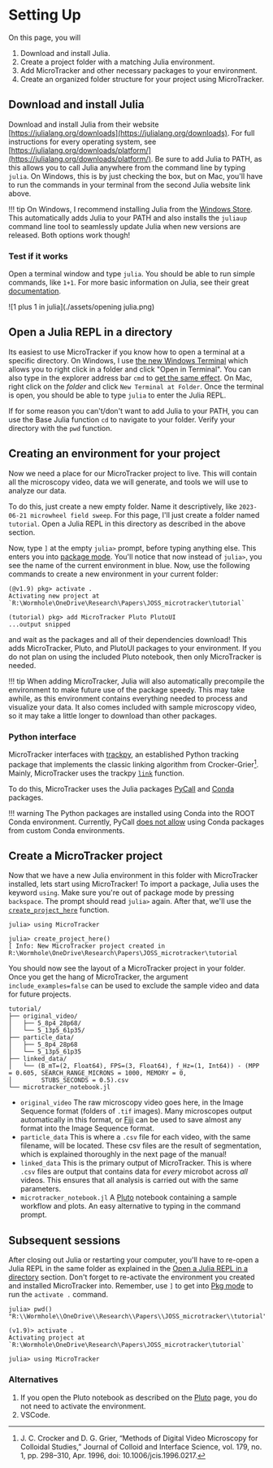 # Setting Up
On this page, you will
1. Download and install Julia.
2. Create a project folder with a matching Julia environment.
3. Add MicroTracker and other necessary packages to your environment.
4. Create an organized folder structure for your project using MicroTracker.

## Download and install Julia
Download and install Julia from their website [https://julialang.org/downloads](https://julialang.org/downloads). For full instructions for every operating system, see [https://julialang.org/downloads/platform/](https://julialang.org/downloads/platform/). Be sure to add Julia to PATH, as this allows you to call Julia anywhere from the command line by typing `julia`. On Windows, this is by just checking the box, but on Mac, you'll have to run the commands in your terminal from the second Julia website link above.

!!! tip
    On Windows, I recommend installing Julia from the [Windows Store](https://apps.microsoft.com/store/detail/julia/9NJNWW8PVKMN?hl=en-us&gl=us). This automatically adds Julia to your PATH and also installs the `juliaup` command line tool to seamlessly update Julia when new versions are released. Both options work though!

### Test if it works
Open a terminal window and type `julia`. You should be able to run simple commands, like `1+1`. For more basic information on Julia, see their great [documentation](https://docs.julialang.org/en/v1/manual/getting-started/).

![1 plus 1 in julia](./assets/opening julia.png)

## Open a Julia REPL in a directory
Its easiest to use MicroTracker if you know how to open a terminal at a specific directory. On Windows, I use [the new Windows Terminal](https://apps.microsoft.com/store/detail/windows-terminal/9N0DX20HK701?hl=en-us&gl=us&rtc=1) which allows you to right click in a folder and click "Open in Terminal". You can also type in the explorer address bar `cmd` to [get the same effect](https://www.youtube.com/watch?v=JLqIkPfU_0U). On Mac, right click on the *folder* and click `New Terminal at Folder`. Once the terminal is open, you should be able to type `julia` to enter the Julia REPL.

If for some reason you can't/don't want to add Julia to your PATH, you can use the Base Julia function `cd` to navigate to your folder. Verify your directory with the `pwd` function.

## Creating an environment for your project
Now we need a place for our MicroTracker project to live. This will contain all the microscopy video, data we will generate, and tools we will use to analyze our data.

To do this, just create a new empty folder. Name it descriptively, like `2023-06-21 microwheel field sweep`. For this page, I'll just create a folder named `tutorial`. Open a Julia REPL in this directory as described in the above section.

Now, type `]` at the empty `julia>` prompt, before typing anything else. This enters you into [package mode](https://docs.julialang.org/en/v1/stdlib/Pkg/). You'll notice that now instead of `julia>`, you see the name of the current environment in blue. Now, use the following commands to create a new environment in your current folder:

```julia-repl
(@v1.9) pkg> activate .
Activating new project at `R:\Wormhole\OneDrive\Research\Papers\JOSS_microtracker\tutorial`

(tutorial) pkg> add MicroTracker Pluto PlutoUI
...output snipped
```

and wait as the packages and all of their dependencies download! This adds MicroTracker, Pluto, and PlutoUI packages to your environment. If you do not plan on using the included Pluto notebook, then only MicroTracker is needed.

!!! tip 
    When adding MicroTracker, Julia will also automatically precompile the environment to make future use of the package speedy. This may take awhile, as this environment contains everything needed to process and visualize your data. It also comes included with sample microscopy video, so it may take a little longer to download than other packages.

### Python interface
MicroTracker interfaces with [trackpy](http://soft-matter.github.io/trackpy/v0.6.1/), an established Python tracking package that implements the classic linking algorithm from Crocker-Grier[^1]. Mainly, MicroTracker uses the trackpy [`link`](http://soft-matter.github.io/trackpy/dev/generated/trackpy.link.html) function.

To do this, MicroTracker uses the Julia packages [PyCall](https://github.com/JuliaPy/PyCall.jl#quick-start) and [Conda](https://github.com/JuliaPy/Conda.jl/tree/master) packages. 

!!! warning 
    The Python packages are installed using Conda into the ROOT Conda environment. Currently, PyCall [does not allow](https://github.com/JuliaPy/Conda.jl/blob/master/README.md#conda-environments) using Conda packages from custom Conda environments.

## Create a MicroTracker project
Now that we have a new Julia environment in this folder with MicroTracker installed, lets start using MicroTracker! To import a package, Julia uses the keyword `using`. Make sure you're out of package mode by pressing `backspace`. The prompt should read `julia>` again. After that, we'll use the [`create_project_here`](@ref) function.

```julia-repl
julia> using MicroTracker

julia> create_project_here()
[ Info: New MicroTracker project created in R:\Wormhole\OneDrive\Research\Papers\JOSS_microtracker\tutorial

```

You should now see the layout of a MicroTracker project in your folder. Once you get the hang of MicroTracker, the argument `include_examples=false` can be used to exclude the sample video and data for future projects.

```
tutorial/
├── original_video/
│   ├── 5_8p4_28p68/
│   └── 5_13p5_61p35/
├── particle_data/
│   ├── 5_8p4_28p68
│   └── 5_13p5_61p35
├── linked_data/
│   └── (B_mT=(2, Float64), FPS=(3, Float64), f_Hz=(1, Int64)) - (MPP = 0.605, SEARCH_RANGE_MICRONS = 1000, MEMORY = 0,   
│        STUBS_SECONDS = 0.5).csv
└── microtracker_notebook.jl
```

- `original_video` The raw microscopy video goes here, in the Image Sequence format (folders of `.tif` images). Many microscopes output automatically in this format, or [Fiji](https://imagej.net/software/fiji/) can be used to save almost any format into the Image Sequence format.
- `particle_data` This is where a `.csv` file for each video, with the same filename, will be located. These csv files are the result of segmentation, which is explained thoroughly in the next page of the manual!
- `linked_data` This is the primary output of MicroTracker. This is where `.csv` files are output that contains data for *every* microbot across *all* videos. This ensures that all analysis is carried out with the same parameters.
- `microtracker_notebook.jl` A [Pluto](https://github.com/fonsp/Pluto.jl) notebook containing a sample workflow and plots. An easy alternative to typing in the command prompt.

## Subsequent sessions
After closing out Julia or restarting your computer, you'll have to re-open a Julia REPL in the same folder as explained in the [Open a Julia REPL in a directory](@ref) section. Don't forget to re-activate the environment you created and installed MicroTracker into. Remember, use `]` to get into [Pkg mode](https://docs.julialang.org/en/v1/stdlib/Pkg/) to run the `activate .` command.

```julia-repl
julia> pwd()
"R:\\Wormhole\\OneDrive\\Research\\Papers\\JOSS_microtracker\\tutorial"

(v1.9)> activate .
Activating project at `R:\Wormhole\OneDrive\Research\Papers\JOSS_microtracker\tutorial`

julia> using MicroTracker
```

### Alternatives
1. If you open the Pluto notebook as described on the [Pluto](@ref) page, you do not need to activate the environment.
2. VSCode.

[^1]: J. C. Crocker and D. G. Grier, “Methods of Digital Video Microscopy for Colloidal Studies,” Journal of Colloid and Interface Science, vol. 179, no. 1, pp. 298–310, Apr. 1996, doi: 10.1006/jcis.1996.0217.